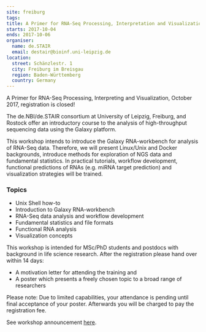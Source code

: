 ```yaml
---
site: freiburg
tags:
title: A Primer for RNA-Seq Processing, Interpretation and Visualization
starts: 2017-10-04
ends: 2017-10-06
organiser:
  name: de.STAIR
  email: destair@bioinf.uni-leipzig.de
location:
  street: Schänzlestr. 1
  city: Freiburg im Breisgau
  region: Baden-Württemberg
  country: Germany
---
```


A Primer for RNA-Seq Processing, Interpreting and Visualization, October 2017, registration is closed!

The de.NBI/de.STAIR consortium at University of Leipzig, Freiburg, and Rostock offer an introductory course to the
analysis of high-throughput sequencing data using the Galaxy platform.

This workshop intends to introduce the Galaxy RNA-workbench for analysis of RNA-Seq data. Therefore, we will present
Linux/Unix and Docker backgrounds, introduce methods for exploration of NGS data and fundamental statistics. In
practical tutorials, workflow development, functional predictions of RNAs (e.g. miRNA target prediction) and
visualization strategies will be trained.

### Topics

 - Unix Shell how-to
 - Introduction to Galaxy RNA-workbench
 - RNA-Seq data analysis and workflow development
 - Fundamental statistics and file formats
 - Functional RNA analysis
 - Visualization concepts

This workshop is intended for MSc/PhD students and postdocs with background in life science research. After the
registration please hand over within 14 days:

 - A motivation letter for attending the training and
 - A poster which presents a freely chosen topic to a broad range of researchers

Please note: Due to limited capabilities, your attendance is pending until final acceptance of your poster.
Afterwards you will be charged to pay the registration fee.

See workshop announcement <a href="http://destair.bioinf.uni-leipzig.de/event/de-stair-1-workshop/" target="_blank" rel="noopener">here</a>.
